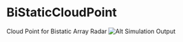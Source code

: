 # BiStaticCloudPoint
Cloud Point for Bistatic Array Radar
![Alt Simulation Output](relative/path/to/img.jpg?raw=true "Output")
